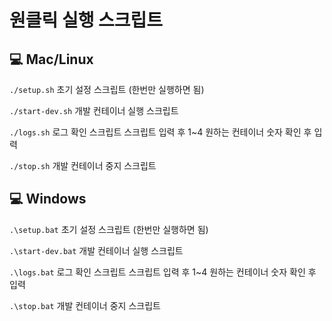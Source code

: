 # 원클릭 실행 스크립트

## :computer: Mac/Linux

`./setup.sh`
초기 설정 스크립트 (한번만 실행하면 됨)

`./start-dev.sh`
개발 컨테이너 실행 스크립트

`./logs.sh`
로그 확인 스크립트
스크립트 입력 후 1~4 원하는 컨테이너 숫자 확인 후 입력

`./stop.sh`
개발 컨테이너 중지 스크립트

## :computer: Windows

`.\setup.bat`
초기 설정 스크립트 (한번만 실행하면 됨)

`.\start-dev.bat`
개발 컨테이너 실행 스크립트

`.\logs.bat`
로그 확인 스크립트
스크립트 입력 후 1~4 원하는 컨테이너 숫자 확인 후 입력

`.\stop.bat`
개발 컨테이너 중지 스크립트